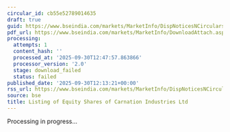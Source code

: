 ```yaml
---
circular_id: cb55e52789014635
draft: true
guid: https://www.bseindia.com/markets/MarketInfo/DispNoticesNCirculars.aspx?Noticeid={92C8972E-AC23-44A3-B97A-299B5608FD75}&noticeno=20250930-33&dt=09/30/2025&icount=33&totcount=55&flag=0
pdf_url: https://www.bseindia.com/markets/MarketInfo/DownloadAttach.aspx?id=20250930-33&attachedId=
processing:
  attempts: 1
  content_hash: ''
  processed_at: '2025-09-30T12:47:57.863866'
  processor_version: '2.0'
  stage: download_failed
  status: failed
published_date: '2025-09-30T12:13:21+00:00'
rss_url: https://www.bseindia.com/markets/MarketInfo/DispNoticesNCirculars.aspx?Noticeid={92C8972E-AC23-44A3-B97A-299B5608FD75}&noticeno=20250930-33&dt=09/30/2025&icount=33&totcount=55&flag=0
source: bse
title: Listing of Equity Shares of Carnation Industries Ltd
---
```


Processing in progress...